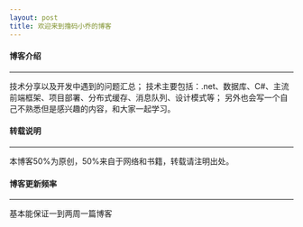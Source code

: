 ```yaml
---
layout: post
title: 欢迎来到撸码小乔的博客
---
```


#### 博客介绍
---

技术分享以及开发中遇到的问题汇总；
技术主要包括：.net、数据库、C#、主流前端框架、项目部署、分布式缓存、消息队列、设计模式等；
另外也会写一个自己不熟悉但是感兴趣的内容，和大家一起学习。


#### 转载说明
---

本博客50%为原创，50%来自于网络和书籍，转载请注明出处。


#### 博客更新频率
---

基本能保证一到两周一篇博客
